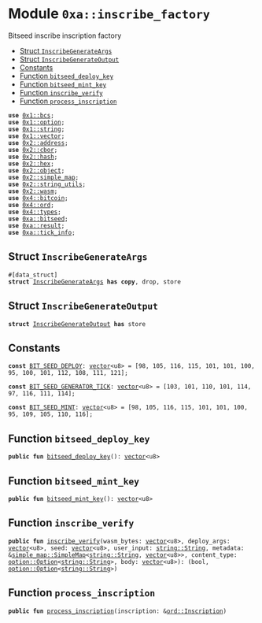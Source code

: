 
<a name="0xa_inscribe_factory"></a>

# Module `0xa::inscribe_factory`

Bitseed inscribe inscription factory


-  [Struct `InscribeGenerateArgs`](#0xa_inscribe_factory_InscribeGenerateArgs)
-  [Struct `InscribeGenerateOutput`](#0xa_inscribe_factory_InscribeGenerateOutput)
-  [Constants](#@Constants_0)
-  [Function `bitseed_deploy_key`](#0xa_inscribe_factory_bitseed_deploy_key)
-  [Function `bitseed_mint_key`](#0xa_inscribe_factory_bitseed_mint_key)
-  [Function `inscribe_verify`](#0xa_inscribe_factory_inscribe_verify)
-  [Function `process_inscription`](#0xa_inscribe_factory_process_inscription)


<pre><code><b>use</b> <a href="">0x1::bcs</a>;
<b>use</b> <a href="">0x1::option</a>;
<b>use</b> <a href="">0x1::string</a>;
<b>use</b> <a href="">0x1::vector</a>;
<b>use</b> <a href="">0x2::address</a>;
<b>use</b> <a href="">0x2::cbor</a>;
<b>use</b> <a href="">0x2::hash</a>;
<b>use</b> <a href="">0x2::hex</a>;
<b>use</b> <a href="">0x2::object</a>;
<b>use</b> <a href="">0x2::simple_map</a>;
<b>use</b> <a href="">0x2::string_utils</a>;
<b>use</b> <a href="">0x2::wasm</a>;
<b>use</b> <a href="">0x4::bitcoin</a>;
<b>use</b> <a href="">0x4::ord</a>;
<b>use</b> <a href="">0x4::types</a>;
<b>use</b> <a href="bitseed.md#0xa_bitseed">0xa::bitseed</a>;
<b>use</b> <a href="result.md#0xa_result">0xa::result</a>;
<b>use</b> <a href="tick_info.md#0xa_tick_info">0xa::tick_info</a>;
</code></pre>



<a name="0xa_inscribe_factory_InscribeGenerateArgs"></a>

## Struct `InscribeGenerateArgs`



<pre><code>#[data_struct]
<b>struct</b> <a href="inscribe_factory.md#0xa_inscribe_factory_InscribeGenerateArgs">InscribeGenerateArgs</a> <b>has</b> <b>copy</b>, drop, store
</code></pre>



<a name="0xa_inscribe_factory_InscribeGenerateOutput"></a>

## Struct `InscribeGenerateOutput`



<pre><code><b>struct</b> <a href="inscribe_factory.md#0xa_inscribe_factory_InscribeGenerateOutput">InscribeGenerateOutput</a> <b>has</b> store
</code></pre>



<a name="@Constants_0"></a>

## Constants


<a name="0xa_inscribe_factory_BIT_SEED_DEPLOY"></a>



<pre><code><b>const</b> <a href="inscribe_factory.md#0xa_inscribe_factory_BIT_SEED_DEPLOY">BIT_SEED_DEPLOY</a>: <a href="">vector</a>&lt;u8&gt; = [98, 105, 116, 115, 101, 101, 100, 95, 100, 101, 112, 108, 111, 121];
</code></pre>



<a name="0xa_inscribe_factory_BIT_SEED_GENERATOR_TICK"></a>



<pre><code><b>const</b> <a href="inscribe_factory.md#0xa_inscribe_factory_BIT_SEED_GENERATOR_TICK">BIT_SEED_GENERATOR_TICK</a>: <a href="">vector</a>&lt;u8&gt; = [103, 101, 110, 101, 114, 97, 116, 111, 114];
</code></pre>



<a name="0xa_inscribe_factory_BIT_SEED_MINT"></a>



<pre><code><b>const</b> <a href="inscribe_factory.md#0xa_inscribe_factory_BIT_SEED_MINT">BIT_SEED_MINT</a>: <a href="">vector</a>&lt;u8&gt; = [98, 105, 116, 115, 101, 101, 100, 95, 109, 105, 110, 116];
</code></pre>



<a name="0xa_inscribe_factory_bitseed_deploy_key"></a>

## Function `bitseed_deploy_key`



<pre><code><b>public</b> <b>fun</b> <a href="inscribe_factory.md#0xa_inscribe_factory_bitseed_deploy_key">bitseed_deploy_key</a>(): <a href="">vector</a>&lt;u8&gt;
</code></pre>



<a name="0xa_inscribe_factory_bitseed_mint_key"></a>

## Function `bitseed_mint_key`



<pre><code><b>public</b> <b>fun</b> <a href="inscribe_factory.md#0xa_inscribe_factory_bitseed_mint_key">bitseed_mint_key</a>(): <a href="">vector</a>&lt;u8&gt;
</code></pre>



<a name="0xa_inscribe_factory_inscribe_verify"></a>

## Function `inscribe_verify`



<pre><code><b>public</b> <b>fun</b> <a href="inscribe_factory.md#0xa_inscribe_factory_inscribe_verify">inscribe_verify</a>(wasm_bytes: <a href="">vector</a>&lt;u8&gt;, deploy_args: <a href="">vector</a>&lt;u8&gt;, seed: <a href="">vector</a>&lt;u8&gt;, user_input: <a href="_String">string::String</a>, metadata: &<a href="_SimpleMap">simple_map::SimpleMap</a>&lt;<a href="_String">string::String</a>, <a href="">vector</a>&lt;u8&gt;&gt;, content_type: <a href="_Option">option::Option</a>&lt;<a href="_String">string::String</a>&gt;, body: <a href="">vector</a>&lt;u8&gt;): (bool, <a href="_Option">option::Option</a>&lt;<a href="_String">string::String</a>&gt;)
</code></pre>



<a name="0xa_inscribe_factory_process_inscription"></a>

## Function `process_inscription`



<pre><code><b>public</b> <b>fun</b> <a href="inscribe_factory.md#0xa_inscribe_factory_process_inscription">process_inscription</a>(inscription: &<a href="_Inscription">ord::Inscription</a>)
</code></pre>
